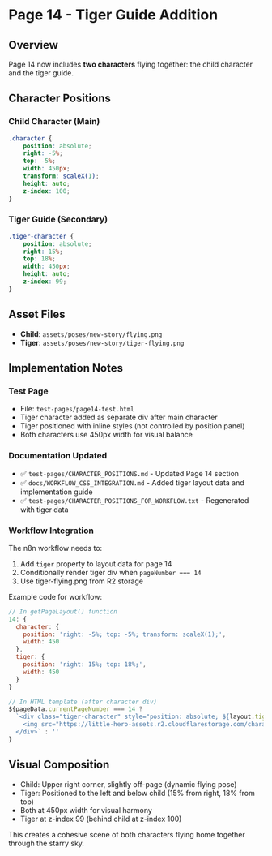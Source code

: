 # Page 14 - Tiger Guide Addition

## Overview
Page 14 now includes **two characters** flying together: the child character and the tiger guide.

## Character Positions

### Child Character (Main)
```css
.character {
    position: absolute;
    right: -5%; 
    top: -5%; 
    width: 450px; 
    transform: scaleX(1);
    height: auto;
    z-index: 100;
}
```

### Tiger Guide (Secondary)
```css
.tiger-character {
    position: absolute;
    right: 15%;
    top: 18%;
    width: 450px;
    height: auto;
    z-index: 99;
}
```

## Asset Files
- **Child**: `assets/poses/new-story/flying.png`
- **Tiger**: `assets/poses/new-story/tiger-flying.png`

## Implementation Notes

### Test Page
- File: `test-pages/page14-test.html`
- Tiger character added as separate div after main character
- Tiger positioned with inline styles (not controlled by position panel)
- Both characters use 450px width for visual balance

### Documentation Updated
- ✅ `test-pages/CHARACTER_POSITIONS.md` - Updated Page 14 section
- ✅ `docs/WORKFLOW_CSS_INTEGRATION.md` - Added tiger layout data and implementation guide
- ✅ `test-pages/CHARACTER_POSITIONS_FOR_WORKFLOW.txt` - Regenerated with tiger data

### Workflow Integration
The n8n workflow needs to:
1. Add `tiger` property to layout data for page 14
2. Conditionally render tiger div when `pageNumber === 14`
3. Use tiger-flying.png from R2 storage

Example code for workflow:
```javascript
// In getPageLayout() function
14: { 
  character: { 
    position: 'right: -5%; top: -5%; transform: scaleX(1);',
    width: 450
  },
  tiger: { 
    position: 'right: 15%; top: 18%;',
    width: 450
  }
}

// In HTML template (after character div)
${pageData.currentPageNumber === 14 ? 
  `<div class="tiger-character" style="position: absolute; ${layout.tiger?.position}; width: ${layout.tiger?.width}px; height: auto; z-index: 99;">
    <img src="https://little-hero-assets.r2.cloudflarestorage.com/characters/tiger-flying.png" alt="Tiger Guide">
  </div>` : ''
}
```

## Visual Composition
- Child: Upper right corner, slightly off-page (dynamic flying pose)
- Tiger: Positioned to the left and below child (15% from right, 18% from top)
- Both at 450px width for visual harmony
- Tiger at z-index 99 (behind child at z-index 100)

This creates a cohesive scene of both characters flying home together through the starry sky.

